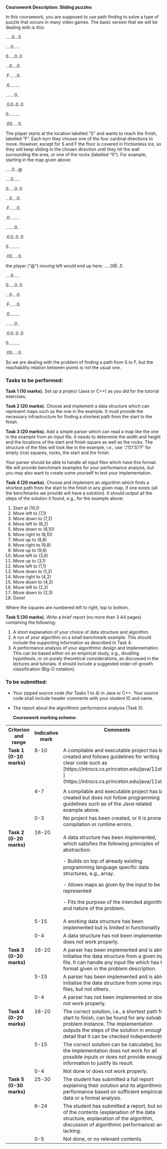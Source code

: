 **Coursework Description: Sliding puzzles** 

In this coursework, you are supposed to use path finding to solve a type of puzzle that occurs in many video games. The basic version that we will be dealing with is this:  

.....0...S 

....0..... 

0.....0..0 

...0....0. 

.F......0. 

.0........ 

.......0.. 

.0.0..0..0 

0......... 

.00.....0. 


The player starts at the location labelled “S” and wants to reach the finish, labelled “F”. Each turn they choose one of the four cardinal directions to move. However, except for S and F the floor is covered in frictionless ice, so they will keep sliding in the chosen direction until they hit the wall surrounding the area, or one of the rocks (labelled “0”). For example, starting in the map given above: 

.....0...@

....0..... 

0.....0..0 

...0....0. 

.F......0. 

.0........ 

.......0.. 

.0.0..0..0 

0......... 

.00.....0. 

the player (“@”) moving left would end up here: .....0@..S 

....0..... 

0.....0..0 

...0....0. 

.F......0. 

.0........ 

.......0.. 

.0.0..0..0 

0......... 

.00.....0. 


So we are dealing with the problem of finding a path from S to F, but the reachability relation between points is not the usual one.  
### Tasks to be performed: 
**Task 1 (10 marks).** Set up a project (Java or C++) as you did for the tutorial exercises.  

**Task 2 (20 marks).** Choose and implement a data structure which can represent maps such as the one in the example. It must provide the necessary infrastructure for finding a shortest path from the start to the finish.  

**Task 3 (20 marks).** Add a simple parser which can read a map like the one in the example from an input file. It needs to determine the width and height and the locations of the start and finish square as well as the rocks. The structure of the files will look like in the example, i.e., use ‘.’/’0’/’S’/’F’ for empty (ice) squares, rocks, the start and the finish.

Your parser should be able to handle all input files which have this format. We will provide benchmark examples for your performance analysis, but you may also want to create some yourself to test your implementation.

**Task 4 (20 marks).** Choose and implement an algorithm which finds a shortest path from the start to the finish in any given map, if one exists (all the benchmarks we provide will have a solution). It should output all the steps of the solution it found, e.g., for the example above:

1. Start at (10,1)
1. Move left to (7,1)
1. Move down to (7,2)
1. Move left to (6,2)
1. Move down to (6,10)
1. Move right to (8,10)
1. Move up to (8,8)
1. Move right to (9,8)
1. Move up to (9,6)
1. Move left to (3,6)
1. Move up to (3,1)
1. Move left to (1,1)
1. Move down to (1,2)
1. Move right to (4,2)
1. Move down to (4,3)
1. Move left to (2,3)
1. Move down to (2,5)
1. Done!

Where the squares are numbered left to right, top to bottom. 

**Task 5 (30 marks).** Write a brief report (no more than 3 A4 pages) containing the following: 

1) A short explanation of your choice of data structure and algorithm.
1) A run of your algorithm on a small benchmark example. This should include the supporting information as described in Task 4.
1) A performance analysis of your algorithmic design and implementation. This can be based either on an empirical study, e.g., doubling hypothesis, or on purely theoretical considerations, as discussed in the lectures and tutorials. It should include a suggested order-of-growth classification (Big-O notation).
### To be submitted: 
- Your zipped source code (for Tasks 1 to 4) in Java or C++. Your source code shall include header comments with your student ID and name.
- The report about the algorithmic performance analysis (Task 5).

  **Coursework marking scheme:** 

 

<table><tr><th colspan="1" valign="top"><b>Criterion and range</b> </th><th colspan="1"><b>Indicative mark</b> </th><th colspan="1" valign="top"><b>Comments</b> </th></tr>
<tr><td colspan="1" rowspan="2" valign="top"><b>Task 1 (0-10 marks)</b> </td><td colspan="1" rowspan="2" valign="top">8-10</td><td colspan="1" valign="top">A compilable and executable project has been created and follows guidelines for writing clear code such as [https://introcs.cs.princeton.edu/java/11style ](https://introcs.cs.princeton.edu/java/11style)</td></tr>
<tr><td colspan="1"></td></tr>
<tr><td colspan="1"></td><td colspan="1" valign="top">4-7</td><td colspan="1" valign="top">A compilable and executable project has been created but does not follow programming guidelines such as of the <i>Java</i> related example above.  </td></tr>
<tr><td colspan="1"></td><td colspan="1" valign="top">0-3</td><td colspan="1" valign="top">No project has been created, or it is prone to compilation or runtime errors.  </td></tr>
<tr><td colspan="1" valign="top"><b>Task 2 (0-20 marks)</b> </td><td colspan="1" valign="top">16-20</td><td colspan="1" valign="top"><p>A data structure has been implemented, which satisfies the following principles of abstraction:  </p><p>- Builds on top of already existing programming language specific data structures, e.g., array.</p><p>- Allows maps as given by the input to be represented</p><p>- Fits the purpose of the intended algorithm and nature of the problem.</p></td></tr>
<tr><td colspan="1"></td><td colspan="1" valign="top">5-15</td><td colspan="1">A working data structure has been implemented but is limited in functionality </td></tr>
<tr><td colspan="1"></td><td colspan="1" valign="top">0-4</td><td colspan="1" valign="top">A data structure has not been implemented or does not work properly.  </td></tr>
<tr><td colspan="1" valign="top"><b>Task 3 (0-20 marks)</b> </td><td colspan="1" valign="top">16-20</td><td colspan="1">A parser has been implemented and is able to initialise the data structure from a given input file. It can handle any input file which has the format given in the problem description. </td></tr>
<tr><td colspan="1"></td><td colspan="1" valign="top">5-15</td><td colspan="1">A parser has been implemented and is able to initialise the data structure from some input files, but not others. </td></tr>
<tr><td colspan="1"></td><td colspan="1" valign="top">0-4</td><td colspan="1">A parser has not been implemented or does not work properly. </td></tr>
<tr><td colspan="1" valign="top"><b>Task 4 (0-20 marks)</b> </td><td colspan="1" valign="top">16-20</td><td colspan="1" valign="top">The correct solution, i.e., a shortest path from start to finish, can be found for any solvable problem instance. The implementation outputs the steps of the solution in enough detail that it can be checked independently.  </td></tr>
<tr><td colspan="1"></td><td colspan="1" valign="top">5-15</td><td colspan="1" valign="top">The correct solution can be calculated, but the implementation does not work for all possible inputs or does not provide enough information to justify its result. </td></tr>
<tr><td colspan="1"></td><td colspan="1" valign="top">0-4</td><td colspan="1" valign="top">Not done or does not work properly. </td></tr>
<tr><td colspan="1" valign="top"><b>Task 5 (0-30 marks)</b> </td><td colspan="1" valign="top">25-30</td><td colspan="1" valign="top">The student has submitted a full report explaining their solution and its algorithmic performance based on sufficient empirical data or a formal analysis.  </td></tr>
<tr><td colspan="1"></td><td colspan="1" valign="top">6-24</td><td colspan="1" valign="top">The student has submitted a report, but some of the contents (explanation of the data structure, explanation of the algorithm, discussion of algorithmic performance) are lacking.  </td></tr>
<tr><td colspan="1"></td><td colspan="1" valign="top">0-5</td><td colspan="1" valign="top">Not done, or no relevant contents. </td></tr>
</table>

[ref1]: Aspose.Words.66537b0d-21df-4fec-b33c-105f18f5f999.001.png
